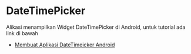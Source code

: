 # DateTimePicker

Alikasi menampilkan Widget DateTimePicker di Android, untuk tutorial ada link di bawah

* [Membuat Aplikasi DateTimeicker Android](http://viahold.com/1T4r)

